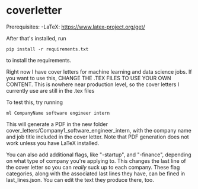 # coverletter

Prerequisites:
-LaTeX: https://www.latex-project.org/get/

After that's installed, run
```
pip install -r requirements.txt
```
to install the requirements.

Right now I have cover letters for machine learning and data science jobs. If you want to use this, CHANGE THE .TEX FILES TO USE YOUR OWN CONTENT.
This is nowhere near production level, so the cover letters I currently use are still in the .tex files

To test this, try running
```
ml CompanyName software engineer intern
```
This will generate a PDF in the new folder cover_letters/Company1_software_engineer_intern, with the company name and job title included in the cover letter.
Note that PDF generation does not work unless you have LaTeX installed.

You can also add additional flags, like "-startup", and "-finance", depending on what type of company you're applying to. This changes the last line of the cover letter so you can _really_ suck up to each company. These flag categories, along with the associated last lines they have, can be fined in last_lines.json. You can edit the text they produce there, too.
